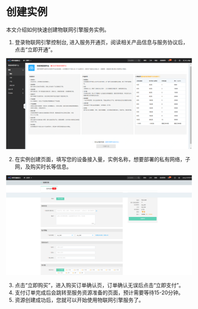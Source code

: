 # 创建实例

本文介绍如何快速创建物联网引擎服务实例。

1. 登录物联网引擎控制台, 进入服务开通页，阅读相关产品信息与服务协议后，点击“立即开通”。

![服务开通](../../../../image/IoT/IoT-Core/Getting-Started/Service-Open.png)

2. 在实例创建页面，填写您的设备接入量，实例名称，想要部署的私有网络，子网，及购买时长等信息。

![创建实例](../../../../image/IoT/IoT-Core/Getting-Started/Create-Instance.png)

3. 点击“立即购买”，进入购买订单确认页，订单确认无误后点击“立即支付”。
4. 支付订单完成后会跳转至服务资源准备的页面，预计需要等待15-20分钟。
5. 资源创建成功后，您就可以开始使用物联网引擎服务了。